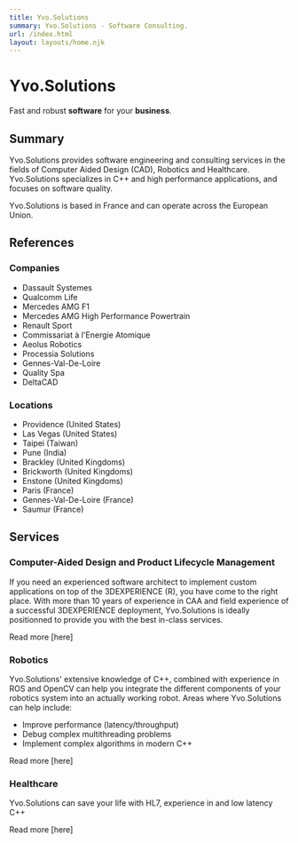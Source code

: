 ```yaml
---
title: Yvo.Solutions
summary: Yvo.Solutions - Software Consulting.
url: /index.html
layout: layouts/home.njk
---
```


# Yvo.Solutions

[comment]: <> ("Immersive" scalable responsive image - buy one??)

[comment]: <> (If WebGL is enabled, overload the image with a canvas - after the page has loaded)

[comment]: <> (Let's give birth to your software ideas.)

[comment]: <> (Donnons vie à vos projets informatiques.)

Fast and robust **software** <span>for your **business**</span>.

## Summary

[comment]: <> (TODO: find something more catchy...)

Yvo.Solutions provides software engineering and consulting services in the fields of Computer Aided Design (CAD), Robotics and Healthcare. Yvo.Solutions specializes in C++ and high performance applications, and focuses on software quality.

Yvo.Solutions is based in France and can operate across the European Union.

## References

### Companies

[comment]: <> (Use logos instead of list...)

* Dassault Systemes
* Qualcomm Life
* Mercedes AMG F1
* Mercedes AMG High Performance Powertrain
* Renault Sport
* Commissariat à l'Energie Atomique
* Aeolus Robotics
* Processia Solutions
* Gennes-Val-De-Loire
* Quality Spa
* DeltaCAD

### Locations

[comment]: <> (Use Google Maps - or rather something open source - instead)

* Providence (United States)
* Las Vegas (United States)
* Taipei (Taiwan)
* Pune (India)
* Brackley (United Kingdoms)
* Brickworth (United Kingdoms)
* Enstone (United Kingdoms)
* Paris (France)
* Gennes-Val-De-Loire (France)
* Saumur (France)

## Services

### Computer-Aided Design and Product Lifecycle Management

[comment]: <> (Rework the text and add either the 3DX logo or some awesome 3D pic - buy one??)

If you need an experienced software architect to implement custom applications on top of the 3DEXPERIENCE (R), you have come to the right place. With more than 10 years of experience in CAA and field experience of a successful 3DEXPERIENCE deployment, Yvo.Solutions is ideally positionned to provide you with the best in-class services.

Read more [here]

### Robotics

[comment]: <> (Come up with a good pic of a robot... Draw one?? Buy one??)

Yvo.Solutions' extensive knowledge of C++, combined with experience in ROS and OpenCV can help you integrate the different components of your robotics system into an actually working robot. Areas where Yvo.Solutions can help include:
* Improve performance (latency/throughput)
* Debug complex multithreading problems
* Implement complex algorithms in modern C++

Read more [here]

### Healthcare

[comment]: <> (Again, image required here)

Yvo.Solutions can save your life with HL7, experience in and low latency C++

Read more [here]